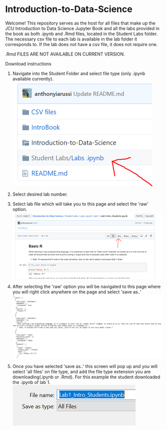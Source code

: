 # Introduction-to-Data-Science

Welcome! This repository serves as the host for all files that make up the JCU Introduction to Data Science Jupyter Book 
and all the labs provided in the book as both .ipynb and .Rmd files, located in the Student Labs folder. 
The necessary csv file to each lab is available in the lab folder it corresponds to. If the lab does not have a csv file,
it does not require one. 

.Rmd FILES ARE NOT AVAILABLE ON CURRENT VERSION.


Download instructions 



1. Navigate into the Student Folder and select file type (only .ipynb available currently). 
![StudentFolder](https://github.com/anthonyiarussi/Introduction-to-Data-Science/blob/master/IntroBook/content/images/Instruction1.PNG)



2. Select desired lab number.



3. Select lab file which will take you to this page and select the 'raw' option.
![LabPage](https://github.com/anthonyiarussi/Introduction-to-Data-Science/blob/master/IntroBook/content/images/Instruction2.PNG)



4. After selecting the 'raw' option you will be navigated to this page where you will right click anywhere on the page and 
select 'save as..'
![StudentFolder](https://github.com/anthonyiarussi/Introduction-to-Data-Science/blob/master/IntroBook/content/images/Instruction3.PNG)



5. Once you have selected 'save as..' this screen will pop up and you will select 'all files' on file type, and add the file type extension you are downloading(.ipynb or .Rmd). For this example the student downloaded the .ipynb of lab 1.
![StudentFolder](https://github.com/anthonyiarussi/Introduction-to-Data-Science/blob/master/IntroBook/content/images/Instruction4.PNG)
